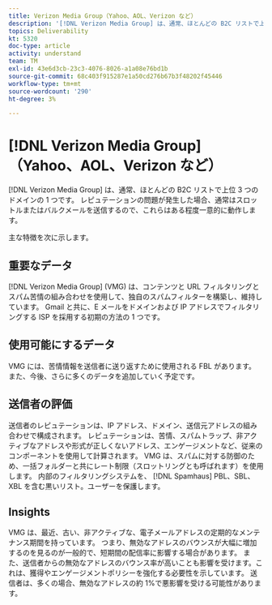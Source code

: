 ```yaml
---
title: Verizon Media Group（Yahoo、AOL、Verizon など）
description: '[!DNL Verizon Media Group] は、通常、ほとんどの B2C リストで上位 3 つのドメインの 1 つです。 レピュテーションの問題が発生した場合、通常はスロットルまたはバルクメールを送信するので、これらはある程度一意的に動作します。'
topics: Deliverability
kt: 5320
doc-type: article
activity: understand
team: TM
exl-id: 43e6d3cb-23c3-4076-8026-a1a08e76bd1b
source-git-commit: 68c403f915287e1a50cd276b67b3f48202f45446
workflow-type: tm+mt
source-wordcount: '290'
ht-degree: 3%

---
```


# [!DNL Verizon Media Group] （Yahoo、AOL、Verizon など）

[!DNL Verizon Media Group] は、通常、ほとんどの B2C リストで上位 3 つのドメインの 1 つです。 レピュテーションの問題が発生した場合、通常はスロットルまたはバルクメールを送信するので、これらはある程度一意的に動作します。

主な特徴を次に示します。

## 重要なデータ

[!DNL Verizon Media Group] (VMG) は、コンテンツと URL フィルタリングとスパム苦情の組み合わせを使用して、独自のスパムフィルターを構築し、維持しています。 Gmail と共に、E メールをドメインおよび IP アドレスでフィルタリングする ISP を採用する初期の方法の 1 つです。

## 使用可能にするデータ

VMG には、苦情情報を送信者に送り返すために使用される FBL があります。 また、今後、さらに多くのデータを追加していく予定です。

## 送信者の評価

送信者のレピュテーションは、IP アドレス、ドメイン、送信元アドレスの組み合わせで構成されます。 レピュテーションは、苦情、スパムトラップ、非アクティブなアドレスや形式が正しくないアドレス、エンゲージメントなど、従来のコンポーネントを使用して計算されます。 VMG は、スパムに対する防御のため、一括フォルダーと共にレート制限（スロットリングとも呼ばれます）を使用します。 内部のフィルタリングシステムを、 [!DNL Spamhaus] PBL、SBL、XBL を含む黒いリスト。ユーザーを保護します。

## Insights

VMG は、最近、古い、非アクティブな、電子メールアドレスの定期的なメンテナンス期間を持っています。 つまり、無効なアドレスのバウンスが大幅に増加するのを見るのが一般的で、短期間の配信率に影響する場合があります。 また、送信者からの無効なアドレスのバウンス率が高いことも影響を受けます。これは、獲得やエンゲージメントポリシーを強化する必要性を示しています。 送信者は、多くの場合、無効なアドレスの約 1%で悪影響を受ける可能性があります。
